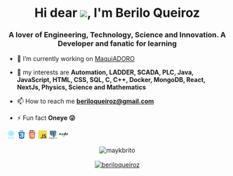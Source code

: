 <h1 align="center">Hi dear <img src="https://raw.githubusercontent.com/kaueMarques/kaueMarques/master/hi.gif" width="30px">, I'm Berilo Queiroz</h1>
<h3 align="center">A lover of Engineering, Technology, Science and Innovation. A Developer and fanatic for learning</h3>

- 🔭 I’m currently working on [MaquiADORO](https://www.maquiadoro.com.br)

- 💬 my interests are **Automation, LADDER, SCADA, PLC, Java, JavaScript, HTML, CSS, SQL, C, C++, Docker, MongoDB, React, NextJs, Physics, Science and Mathematics**

- 📫 How to reach me **beriloqueiroz@gmail.com**

- ⚡ Fun fact **Oneye 😜**

<p align="left">
<img src="https://raw.githubusercontent.com/devicons/devicon/master/icons/react/react-original-wordmark.svg" alt="react" width="20" height="20"/>
<img src="https://raw.githubusercontent.com/devicons/devicon/master/icons/css3/css3-plain-wordmark.svg" alt="css3"  width="20" height="20"/>
<img src="https://raw.githubusercontent.com/devicons/devicon/master/icons/html5/html5-original-wordmark.svg" alt="html5"  width="20" height="20"/>
<img src="https://raw.githubusercontent.com/devicons/devicon/master/icons/javascript/javascript-original.svg" alt="javascript" width="20" height="20"/>
<img src="https://raw.githubusercontent.com/devicons/devicon/master/icons/postgresql/postgresql-original-wordmark.svg" alt="postgresql" width="20" height="20"/>
<img src="https://raw.githubusercontent.com/devicons/devicon/master/icons/nodejs/nodejs-original-wordmark.svg" alt="nodejs" width="20" height="20"/></p><p align="center">
<img src="https://github-readme-stats.vercel.app/api?username=maykbrito&show_icons=true" alt="maykbrito"/> 
</p>

<p align="center">
<a href="https://linkedin.com/in/beriloqueiroz" target="blank"><img align="center" src="https://cdn.jsdelivr.net/npm/simple-icons@3.0.1/icons/linkedin.svg" alt="beriloqueiroz" height="20" width="20" /></a>
</p>

<!--
Here are some ideas to get you started:

- 🔭 I’m currently working on ...
- 🌱 I’m currently learning ...
- 👯 I’m looking to collaborate on ...
- 🤔 I’m looking for help with ...
- 💬 Ask me about ...
- 📫 How to reach me: ...
- 😄 Pronouns: ...
- ⚡ Fun fact: ...
-->
